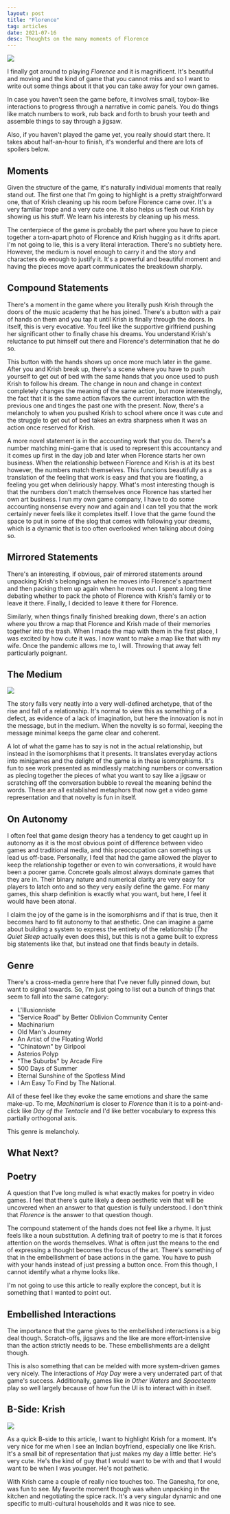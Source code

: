 ```yaml
---
layout: post
title: "Florence"
tag: articles
date: 2021-07-16
desc: Thoughts on the many moments of Florence
---
```


<img src="/blogImages/florence1.jpg" />

I finally got around to playing *Florence* and it is magnificent. It's beautiful and moving and the kind of game that you cannot miss and so I want to write out some things about it that you can take away for your own games.


In case you haven't seen the game before, it involves small, toybox-like interactions to progress through a narrative in comic panels. You do things like match numbers to work, rub back and forth to brush your teeth and assemble things to say through a jigsaw.


Also, if you haven't played the game yet, you really should start there. It takes about half-an-hour to finish, it's wonderful and there are lots of spoilers below.

## Moments

Given the structure of the game, it's naturally individual moments that really stand out. The first one that I'm going to highlight is a pretty straightforward one, that of Krish cleaning up his room before Florence came over. It's a very familiar trope and a very cute one. It also helps us flesh out Krish by showing us his stuff. We learn his interests by cleaning up his mess.


The centerpiece of the game is probably the part where you have to piece together a torn-apart photo of Florence and Krish hugging as it drifts apart. I'm not going to lie, this is a very literal interaction. There's no subtlety here. However, the medium is novel enough to carry it and the story and characters do enough to justify it. It's a powerful and beautiful moment and having the pieces move apart communicates the breakdown sharply.

## Compound Statements

There's a moment in the game where you literally push Krish through the doors of the music academy that he has joined. There's a button with a pair of hands on them and you tap it until Krish is finally through the doors. In itself, this is very evocative. You feel like the supportive girlfriend pushing her significant other to finally chase his dreams. You understand Krish's reluctance to put himself out there and Florence's determination that he do so.


This button with the hands shows up once more much later in the game. After you and Krish break up, there's a scene where you have to push yourself to get out of bed with the same hands that you once used to push Krish to follow his dream. The change in noun and change in context completely changes the meaning of the same action, but more interestingly, the fact that it is the same action flavors the current interaction with the previous one and tinges the past one with the present. Now, there's a melancholy to when you pushed Krish to school where once it was cute and the struggle to get out of bed takes an extra sharpness when it was an action once reserved for Krish.


A more novel statement is in the accounting work that you do. There's a number matching mini-game that is used to represent this accountancy and it comes up first in the day job and later when Florence starts her own business. When the relationship between Florence and Krish is at its best however, the numbers match themselves. This functions beautifully as a translation of the feeling that work is easy and that you are floating, a feeling you get when deliriously happy. What's most interesting though is that the numbers don't match themselves once Florence has started her own art business. I run my own game company, I have to do some accounting nonsense every now and again and I can tell you that the work certainly never feels like it completes itself. I love that the game found the space to put in some of the slog that comes with following your dreams, which is a dynamic that is too often overlooked when talking about doing so.

## Mirrored Statements

There's an interesting, if obvious, pair of mirrored statements around unpacking Krish's belongings when he moves into Florence's apartment and then packing them up again when he moves out. I spent a long time debating whether to pack the photo of Florence with Krish's family or to leave it there. Finally, I decided to leave it there for Florence.


Similarly, when things finally finished breaking down, there's an action where you throw a map that Florence and Krish made of their memories together into the trash. When I made the map with them in the first place, I was excited by how cute it was. I now want to make a map like that with my wife. Once the pandemic allows me to, I will. Throwing that away felt particularly poignant.

## The Medium
<img src="/blogImages/florence3.jpg" />

The story falls very neatly into a very well-defined archetype, that of the rise and fall of a relationship. It's normal to view this as something of a defect, as evidence of a lack of imagination, but here the innovation is not in the message, but in the medium. When the novelty is so formal, keeping the message minimal keeps the game clear and coherent.


A lot of what the game has to say is not in the actual relationship, but instead in the isomorphisms that it presents. It translates everyday actions into minigames and the delight of the game is in these isomorphisms. It's fun to see work presented as mindlessly matching numbers or conversation as piecing together the pieces of what you want to say like a jigsaw or scratching off the conversation bubble to reveal the meaning behind the words. These are all established metaphors that now get a video game representation and that novelty is fun in itself.

## On Autonomy

I often feel that game design theory has a tendency to get caught up in autonomy as it is the most obvious point of difference between video games and traditional media, and this preoccupation can somethings us lead us off-base. Personally, I feel that had the game allowed the player to keep the relationship together or even to win conversations, it would have been a poorer game. Concrete goals almost always dominate games that they are in. Their binary nature and numerical clarity are very easy for players to latch onto and so they very easily define the game. For many games, this sharp definition is exactly what you want, but here, I feel it would have been atonal.


I claim the joy of the game is in the isomorphisms and if that is true, then it becomes hard to fit autonomy to that aesthetic. One can imagine a game about building a system to express the entirety of the relationship (*The Quiet Sleep* actually even does this), but this is not a game built to express big statements like that, but instead one that finds beauty in details.

## Genre

There's a cross-media genre here that I've never fully pinned down, but want to signal towards. So, I'm just going to list out a bunch of things that seem to fall into the same category:
- L'Illusionniste
- "Service Road" by Better Oblivion Community Center
- Machinarium
- Old Man's Journey
- An Artist of the Floating World
- "Chinatown" by Girlpool
- Asterios Polyp
- "The Suburbs" by Arcade Fire
- 500 Days of Summer
- Eternal Sunshine of the Spotless Mind
- I Am Easy To Find by The National.



All of these feel like they evoke the same emotions and share the same make-up. To me, *Machinarium* is closer to *Florence* than it is to a point-and-click like *Day of the Tentacle* and I'd like better vocabulary to express this partially orthogonal axis.


This genre is melancholy.

## What Next?
## Poetry

A question that I've long mulled is what exactly makes for poetry in video games. I feel that there's quite likely a deep aesthetic vein that will be uncovered when an answer to that question is fully understood. I don't think that *Florence* is the answer to that question though.


The compound statement of the hands does not feel like a rhyme. It just feels like a noun substitution. A defining trait of poetry to me is that it forces attention on the words themselves. What is often just the means to the end of expressing a thought becomes the focus of the art. There's something of that in the embellishment of base actions in the game. You have to push with your hands instead of just pressing a button once. From this though, I cannot identify what a rhyme looks like.


I'm not going to use this article to really explore the concept, but it is something that I wanted to point out.

## Embellished Interactions

The importance that the game gives to the embellished interactions is a big deal though. Scratch-offs, jigsaws and the like are more effort-intensive than the action strictly needs to be. These embellishments are a delight though.


This is also something that can be melded with more system-driven games very nicely. The interactions of *Hay Day* were a very underrated part of that game's success. Additionally, games like *In Other Waters* and *Spaceteam* play so well largely because of how fun the UI is to interact with in itself.

## B-Side: Krish
<img src="/blogImages/florence2.jpg" />

As a quick B-side to this article, I want to highlight Krish for a moment. It's very nice for me when I see an Indian boyfriend, especially one like Krish. It's a small bit of representation that just makes my day a little better. He's very cute. He's the kind of guy that I would want to be with and that I would want to be when I was younger. He's not pathetic.


With Krish came a couple of really nice touches too. The Ganesha, for one, was fun to see. My favorite moment though was when unpacking in the kitchen and negotiating the spice rack. It's a very singular dynamic and one specific to multi-cultural households and it was nice to see.

